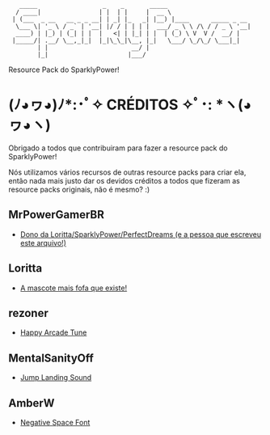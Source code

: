 ﻿```
   _____                  _    _       _____                       
  / ____|                | |  | |     |  __ \                      
 | (___  _ __   __ _ _ __| | _| |_   _| |__) |____      _____ _ __ 
  \___ \| '_ \ / _` | '__| |/ / | | | |  ___/ _ \ \ /\ / / _ \ '__|
  ____) | |_) | (_| | |  |   <| | |_| | |  | (_) \ V  V /  __/ |   
 |_____/| .__/ \__,_|_|  |_|\_\_|\__, |_|   \___/ \_/\_/ \___|_|   
        | |                       __/ |                            
        |_|                      |___/
```

Resource Pack do SparklyPower!

# (ﾉ◕ヮ◕)ﾉ*:･ﾟ✧ CRÉDITOS ✧ﾟ･: *ヽ(◕ヮ◕ヽ)

Obrigado a todos que contribuiram para fazer a resource pack do SparklyPower!

Nós utilizamos vários recursos de outras resource packs para criar ela,
então nada mais justo dar os devidos créditos a todos que fizeram as
resource packs originais, não é mesmo? :)

## MrPowerGamerBR
* [Dono da Loritta/SparklyPower/PerfectDreams (e a pessoa que escreveu este arquivo!)](https://mrpowergamerbr.com)

## Loritta
* [A mascote mais fofa que existe!](https://loritta.website)

## rezoner
* [Happy Arcade Tune](https://opengameart.org/content/happy-arcade-tune)

## MentalSanityOff
* [Jump Landing Sound](https://opengameart.org/content/jump-landing-sound)

## AmberW
* [Negative Space Font](https://www.spigotmc.org/threads/negative-space-font-resource-pack.440952/)